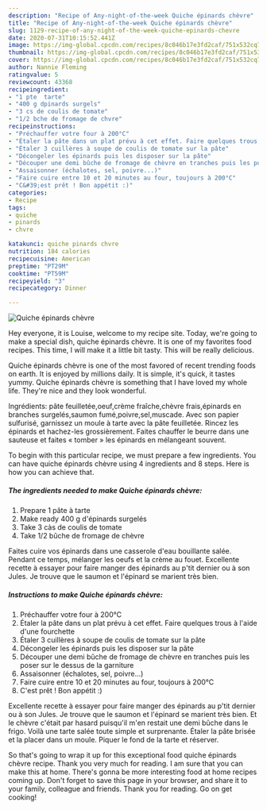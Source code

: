 ```yaml
---
description: "Recipe of Any-night-of-the-week Quiche épinards chèvre"
title: "Recipe of Any-night-of-the-week Quiche épinards chèvre"
slug: 1129-recipe-of-any-night-of-the-week-quiche-epinards-chevre
date: 2020-07-31T10:15:52.441Z
image: https://img-global.cpcdn.com/recipes/8c046b17e3fd2caf/751x532cq70/quiche-epinards-chevre-photo-principale-de-la-recette.jpg
thumbnail: https://img-global.cpcdn.com/recipes/8c046b17e3fd2caf/751x532cq70/quiche-epinards-chevre-photo-principale-de-la-recette.jpg
cover: https://img-global.cpcdn.com/recipes/8c046b17e3fd2caf/751x532cq70/quiche-epinards-chevre-photo-principale-de-la-recette.jpg
author: Nannie Fleming
ratingvalue: 5
reviewcount: 43368
recipeingredient:
- "1 pte  tarte"
- "400 g dpinards surgels"
- "3 cs de coulis de tomate"
- "1/2 bche de fromage de chvre"
recipeinstructions:
- "Préchauffer votre four à 200°C"
- "Étaler la pâte dans un plat prévu à cet effet. Faire quelques trous à l&#39;aide d&#39;une fourchette"
- "Étaler 3 cuillères à soupe de coulis de tomate sur la pâte"
- "Décongeler les épinards puis les disposer sur la pâte"
- "Découper une demi bûche de fromage de chèvre en tranches puis les poser sur le dessus de la garniture"
- "Assaisonner (échalotes, sel, poivre...)"
- "Faire cuire entre 10 et 20 minutes au four, toujours à 200°C"
- "C&#39;est prêt ! Bon appétit :)"
categories:
- Recipe
tags:
- quiche
- pinards
- chvre

katakunci: quiche pinards chvre 
nutrition: 184 calories
recipecuisine: American
preptime: "PT29M"
cooktime: "PT59M"
recipeyield: "3"
recipecategory: Dinner

---
```



![Quiche épinards chèvre](https://img-global.cpcdn.com/recipes/8c046b17e3fd2caf/751x532cq70/quiche-epinards-chevre-photo-principale-de-la-recette.jpg)

Hey everyone, it is Louise, welcome to my recipe site. Today, we're going to make a special dish, quiche épinards chèvre. It is one of my favorites food recipes. This time, I will make it a little bit tasty. This will be really delicious.

Quiche épinards chèvre is one of the most favored of recent trending foods on earth. It is enjoyed by millions daily. It is simple, it's quick, it tastes yummy. Quiche épinards chèvre is something that I have loved my whole life. They're nice and they look wonderful.

Ingrédients: pâte feuilletée,oeuf,crème fraîche,chèvre frais,épinards en branches surgelés,saumon fumé,poivre,sel,muscade. Avec son papier sulfurisé, garnissez un moule à tarte avec la pâte feuilletée. Rincez les épinards et hachez-les grossièrement. Faites chauffer le beurre dans une sauteuse et faites « tomber » les épinards en mélangeant souvent.


To begin with this particular recipe, we must prepare a few ingredients. You can have quiche épinards chèvre using 4 ingredients and 8 steps. Here is how you can achieve that.

<!--inarticleads1-->

##### The ingredients needed to make Quiche épinards chèvre:

1. Prepare 1 pâte à tarte
1. Make ready 400 g d&#39;épinards surgelés
1. Take 3 càs de coulis de tomate
1. Take 1/2 bûche de fromage de chèvre


Faites cuire vos épinards dans une casserole d&#39;eau bouillante salée. Pendant ce temps, mélanger les oeufs et la crème au fouet. Excellente recette à essayer pour faire manger des épinards au p&#39;tit dernier ou à son Jules. Je trouve que le saumon et l&#39;épinard se marient très bien. 

<!--inarticleads2-->

##### Instructions to make Quiche épinards chèvre:

1. Préchauffer votre four à 200°C
1. Étaler la pâte dans un plat prévu à cet effet. Faire quelques trous à l&#39;aide d&#39;une fourchette
1. Étaler 3 cuillères à soupe de coulis de tomate sur la pâte
1. Décongeler les épinards puis les disposer sur la pâte
1. Découper une demi bûche de fromage de chèvre en tranches puis les poser sur le dessus de la garniture
1. Assaisonner (échalotes, sel, poivre...)
1. Faire cuire entre 10 et 20 minutes au four, toujours à 200°C
1. C&#39;est prêt ! Bon appétit :)


Excellente recette à essayer pour faire manger des épinards au p&#39;tit dernier ou à son Jules. Je trouve que le saumon et l&#39;épinard se marient très bien. Et le chèvre c&#39;était par hasard puisqu&#39;il m&#39;en restait une demi bûche dans le frigo. Voilà une tarte salée toute simple et surprenante. Étaler la pâte brisée et la placer dans un moule. Piquer le fond de la tarte et réserver. 

So that's going to wrap it up for this exceptional food quiche épinards chèvre recipe. Thank you very much for reading. I am sure that you can make this at home. There's gonna be more interesting food at home recipes coming up. Don't forget to save this page in your browser, and share it to your family, colleague and friends. Thank you for reading. Go on get cooking!
